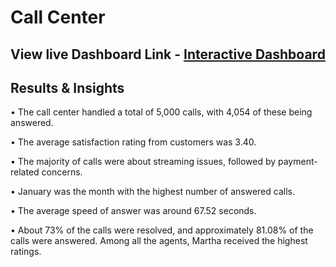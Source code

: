 # Call Center 
## View live Dashboard Link - [Interactive Dashboard](https://app.powerbi.com/view?r=eyJrIjoiYjYwMjA5ZWItMTBiMi00YmUzLTg0NWYtYzQ5YjNjZmQ2ZGIyIiwidCI6ImM2ZTU0OWIzLTVmNDUtNDAzMi1hYWU5LWQ0MjQ0ZGM1YjJjNCJ9)

## Results & Insights 
•	The call center handled a total of 5,000 calls, with 4,054 of these being answered. 

•	The average satisfaction rating from customers was 3.40.

•	The majority of calls were about streaming issues, followed by payment-related concerns. 

•	January was the month with the highest number of answered calls. 

•	The average speed of answer was around 67.52 seconds.

•	About 73% of the calls were resolved, and approximately 81.08% of the calls were answered. Among all the agents, Martha received the highest ratings.
